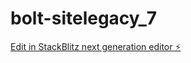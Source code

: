 # bolt-sitelegacy_7

[Edit in StackBlitz next generation editor ⚡️](https://stackblitz.com/~/github.com/andriasleburu/bolt-sitelegacy_7)
